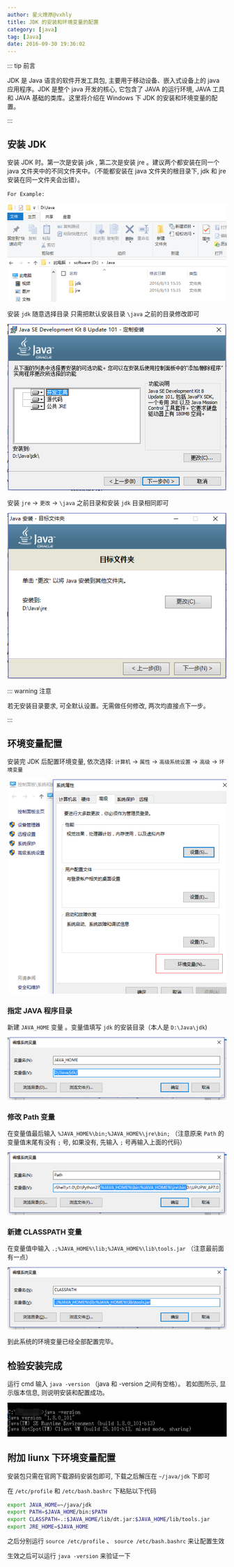 ```yaml
---
author: 星火燎原@vxhly
title: JDK 的安装和环境变量的配置
category: [java]
tag: [Java]
date: 2016-09-30 19:36:02
---
```


::: tip 前言

JDK 是 Java 语言的软件开发工具包, 主要用于移动设备、嵌入式设备上的 java 应用程序。JDK 是整个 java 开发的核心, 它包含了 JAVA 的运行环境, JAVA 工具和 JAVA 基础的类库。这里将介绍在 Windows 下 JDK 的安装和环境变量的配置。

:::

<!-- more -->

## 安装 JDK

安装 JDK 时。第一次是安装 jdk , 第二次是安装 jre 。建议两个都安装在同一个 java 文件夹中的不同文件夹中。（不能都安装在 java 文件夹的根目录下, jdk 和 jre 安装在同一文件夹会出错）。

`For Example:` <br>

![JDK 安装](/assets/jdk-1.png)

安装 `jdk` 随意选择目录 只需把默认安装目录 `\java` 之前的目录修改即可<br>

![JDK 安装](/assets/jdk-2.png)

安装 `jre` → `更改` → `\java` 之前目录和安装 `jdk` 目录相同即可<br>

![JDK 安装](/assets/jdk-3.png)

::: warning 注意

若无安装目录要求, 可全默认设置。无需做任何修改, 两次均直接点下一步。

:::

## 环境变量配置

安装完 JDK 后配置环境变量, 依次选择: `计算机` → `属性` → `高级系统设置` → `高级` → `环境变量` <br>

![JDK 环境变量配置](/assets/jdk-4.png)

### 指定 JAVA 程序目录

新建 `JAVA_HOME` 变量 。变量值填写 `jdk` 的安装目录（本人是 `D:\Java\jdk`)<br>

![JDK 环境变量配置](/assets/jdk-5.png)

### 修改 Path 变量

在变量值最后输入 `%JAVA_HOME%\bin;%JAVA_HOME%\jre\bin;` （注意原来 `Path` 的变量值末尾有没有 `;` 号, 如果没有, 先输入 `;` 号再输入上面的代码）<br>

![JDK 环境变量配置](/assets/jdk-6.png)

### 新建 CLASSPATH 变量

在变量值中输入 `.;%JAVA_HOME%\lib;%JAVA_HOME%\lib\tools.jar` （注意最前面有一点）<br>

![JDK 环境变量配置](/assets/jdk-7.png)

到此系统的环境变量已经全部配置完毕。

## 检验安装完成

运行 cmd 输入 `java -version` （java 和 -version 之间有空格）。 若如图所示, 显示版本信息, 则说明安装和配置成功。<br>

![JDK 环境变量配置](/assets/jdk-8.png)

## 附加 liunx 下环境变量配置

安装包只需在官网下载源码安装包即可, 下载之后解压在 `~/java/jdk` 下即可

在 `/etc/profile` 和 `/etc/bash.bashrc` 下粘贴以下代码

```bash
export JAVA_HOME=~/java/jdk
export PATH=$JAVA_HOME/bin:$PATH
export CLASSPATH=.:$JAVA_HOME/lib/dt.jar:$JAVA_HOME/lib/tools.jar
export JRE_HOME=$JAVA_HOME
```

之后分别运行 `source /etc/profile` 、 `source /etc/bash.bashrc` 来让配置生效

生效之后可以运行 `java -version` 来验证一下
